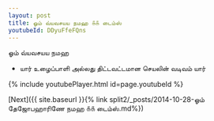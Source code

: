 ```yaml
---
layout: post
title: ஓம் வ்யவசயய நமஹ ௧௧ டைம்ஸ்
youtubeId: DDyuFfeFQns
---
```

 
 
 ஓம் வ்யவசயய நமஹ  
 
 -  யார் உழைப்பாளி அல்லது திட்டவட்டமான செயலின் வடிவம் யார் 
 
  
 
  
 
 
 
 
 
 


{% include youtubePlayer.html id=page.youtubeId %}
 
[Next]({{ site.baseurl }}{% link  split2/_posts/2014-10-28-ஓம் தேஜோபஹாரிணே நமஹ ௧௧ டைம்ஸ்.md%})
 
